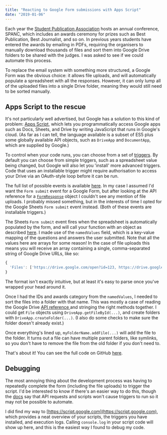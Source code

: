 ```yaml
---
title: "Reacting to Google Form submissions with Apps Script"
date: "2019-01-06"
---
```


Each year the [Student Publication Association](http://spajournalism.com) hosts an annual conference, SPANC, which includes an awards ceremony for prizes such as Best Publication, Best Journalist, and so on. In previous years students have entered the awards by emailing in PDFs, requiring the organisers to manually download thousands of files and sort them into Google Drive folders to be shared with the judges. I was asked to see if we could automate this process.

To replace the email system with something more structured, a Google Form was the obvious choice: it allows file uploads, and will automatically populate a spreadsheet with all the responses. However, it can only lump all of the uploaded files into a single Drive folder, meaning they would still need to be sorted manually.

## Apps Script to the rescue

It's not particularly well advertised, but Google has a solution to this kind of problem: [Apps Script](https://developers.google.com/apps-script), which lets you programmatically access Google apps such as Docs, Sheets, and Drive by writing JavaScript that runs in Google's cloud. (As far as I can tell, the language available is a subset of ES5 plus some globally available API objects, such as `DriveApp` and `DocumentApp`, which are supplied by Google.)

To control when your code runs, you can choose from a set of [triggers](https://developers.google.com/apps-script/guides/triggers). By default you can choose from simple triggers, such as a spreadsheet value being changed, but Google will also let you 'install' more advanced triggers. Code that uses an installable trigger might require authorisation to access your Drive via an OAuth-style loop before it can be run.

The full list of possible events is available [here](https://developers.google.com/apps-script/guides/triggers/events). In my case I assumed I'd want the `Form submit` event for a Google Form, but after looking at the API reference for a [`FormResponse`](https://developers.google.com/apps-script/reference/forms/form-response) object I couldn't see any mention of file uploads. I probably missed something, but in the interests of time I opted for the Google Sheets `Form submit` event instead. (Both of these events are installable triggers.)

The Sheets `Form submit` event fires when the spreadsheet is automatically populated by the form, and will call your function with an object as described [here](https://developers.google.com/apps-script/guides/triggers/events#form-submit). I made use of the `namedValues` field, which is a key-value mapping of the questions and answers the user submitted. Note that all the values here are arrays for some reason! In the case of file uploads this means you will receive an array containing a single, comma-separated string of Google Drive URLs, like so:

```js
{
  'Files': ['https://drive.google.com/open?id=123, https://drive.google.com/open?id=456, https://drive.google.com/open?id=789']
}
```

The format isn't exactly intuitive, but at least it's easy to parse once you've wrapped your head around it.

Once I had the IDs and awards category from the `namedValues`, I needed to sort the files into a folder with that name. This was mostly a case of reading the Google Drive [API reference ](https://developers.google.com/apps-script/reference/drive) and stringing the right methods together. I could get `File` objects using `DriveApp.getFileById(...)`, and create folders with `DriveApp.createFolder(...)`. (I also do some checks to make sure the folder doesn't already exist.)

Once everything's lined up, `myFolderName.addFile(...)` will add the file to the folder. It turns out a file can have multiple parent folders, like symlinks, so you don't have to remove the file from the old folder if you don't need to.

That's about it! You can see the full code on GitHub [here](https://github.com/spajournalism/spanc-submissions).

## Debugging

The most annoying thing about the development process was having to repeatedly complete the form (including the file uploads) to trigger the script. I'd be interested to know if there's an easier way to do this, though the [docs](https://developers.google.com/apps-script/guides/triggers/installable#restrictions) say that API requests and scripts won't cause triggers to run so it may not be possible to automate.

I did find my way to [https://script.google.com](https://script.google.com), which provides a neat overview of your scripts, the triggers you have installed, and execution logs. Calling `console.log` in your script code will show up here, and this is the easiest way I found to debug my code.
